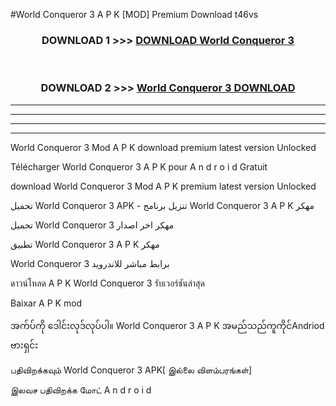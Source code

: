 #World Conqueror 3  A P K [MOD] Premium Download t46vs



<div align="center">

<h3>DOWNLOAD 1 >>> <a href="https://teeasianyam.web.app?sq=World Conqueror 3 ">DOWNLOAD World Conqueror 3  </a></h3><br>

<h3>DOWNLOAD 2 >>> <a href="https://teeasianyam.web.app?sq=World Conqueror 3  ">World Conqueror 3   DOWNLOAD </a></h3>

</div>


----------------------------------------------------------

----------------------------------------------------------

----------------------------------------------------------

----------------------------------------------------------


World Conqueror 3   Mod A P K download premium latest version Unlocked

Télécharger World Conqueror 3   A P K pour A n d r o i d Gratuit

download World Conqueror 3   Mod A P K premium latest version Unlocked

تحميل World Conqueror 3   APK - تنزيل برنامج World Conqueror 3   A P K مهكر

تحميل World Conqueror 3   مهكر اخر اصدار

تطبيق World Conqueror 3   A P K مهكر

World Conqueror 3   برابط مباشر للاندرويد

ดาวน์โหลด A P K World Conqueror 3   รับเวอร์ชันล่าสุด

Baixar A P K mod

အက်ပ်ကို ဒေါင်းလုဒ်လုပ်ပါ။ World Conqueror 3   A P K အမည်သည်ကူကိုင်Andriod ဗားရှင်း

பதிவிறக்கவும் World Conqueror 3   APK[ இல்லை விளம்பரங்கள்] 
 
இலவச பதிவிறக்க மோட் A n d r o i d



